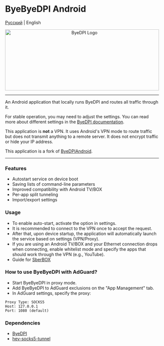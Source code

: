 # ByeByeDPI Android
[Русский](README.md) | English

<div style="text-align: center;">
  <img alt="ByeDPI Logo" src="https://github.com/romanvht/ByeDPIAndroid/raw/master/.github/images/logo.svg" width="100%" height="200px">
</div>

---

An Android application that locally runs ByeDPI and routes all traffic through it.

For stable operation, you may need to adjust the settings. You can read more about different settings in the [ByeDPI documentation](https://github.com/hufrea/byedpi/blob/v0.13/README.md).

This application is **not** a VPN. It uses Android's VPN mode to route traffic but does not transmit anything to a remote server. It does not encrypt traffic or hide your IP address.

This application is a fork of [ByeDPIAndroid](https://github.com/dovecoteescapee/ByeDPIAndroid).

---

### Features
* Autostart service on device boot
* Saving lists of command-line parameters
* Improved compatibility with Android TV/BOX
* Per-app split tunneling
* Import/export settings

### Usage
* To enable auto-start, activate the option in settings.
* It is recommended to connect to the VPN once to accept the request.
* After that, upon device startup, the application will automatically launch the service based on settings (VPN/Proxy).
* If you are using an Android TV/BOX and your Ethernet connection drops when connecting, enable whitelist mode and specify the apps that should work through the VPN (e.g., YouTube).
* Guide for [SberBOX](sbox.md)

### How to use ByeByeDPI with AdGuard?
* Start ByeByeDPI in proxy mode.
* Add ByeByeDPI to AdGuard exclusions on the "App Management" tab.
* In AdGuard settings, specify the proxy:
```plaintext
Proxy Type: SOCKS5
Host: 127.0.0.1
Port: 1080 (default)
```

### Dependencies
- [ByeDPI](https://github.com/hufrea/byedpi)
- [hev-socks5-tunnel](https://github.com/heiher/hev-socks5-tunnel)